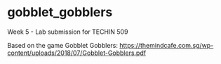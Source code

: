 # gobblet_gobblers

Week 5 - Lab submission for TECHIN 509

Based on the game Gobblet Gobblers: https://themindcafe.com.sg/wp-content/uploads/2018/07/Gobblet-Gobblers.pdf
